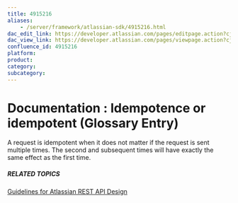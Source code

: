 ```yaml
---
title: 4915216
aliases:
    - /server/framework/atlassian-sdk/4915216.html
dac_edit_link: https://developer.atlassian.com/pages/editpage.action?cjm=wozere&pageId=4915216
dac_view_link: https://developer.atlassian.com/pages/viewpage.action?cjm=wozere&pageId=4915216
confluence_id: 4915216
platform:
product:
category:
subcategory:
---
```

# Documentation : Idempotence or idempotent (Glossary Entry)

A request is idempotent when it does not matter if the request is sent multiple times. The second and subsequent times will have exactly the same effect as the first time.

##### RELATED TOPICS

<a href="/pages/createpage.action?spaceKey=DOCS&amp;title=Guidelines+for+Atlassian+REST+API+Design&amp;linkCreation=true&amp;fromPageId=4915216" class="createlink">Guidelines for Atlassian REST API Design</a>



















































































































































































































































































































